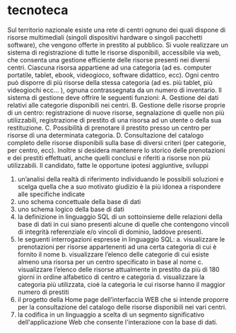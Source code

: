 # tecnoteca

Sul territorio nazionale esiste una rete di centri ognuno dei quali dispone di risorse multimediali (singoli dispositivi hardware o singoli pacchetti software), che vengono offerte in prestito al pubblico.
Si vuole realizzare un sistema di registrazione di tutte le risorse disponibili, accessibile via web, che consenta una gestione efficiente delle risorse presenti nei diversi centri.
Ciascuna risorsa appartiene ad una categoria (ad es. computer portatile, tablet, ebook, videogioco, software didattico, ecc).
Ogni centro può disporre di più risorse della stessa categoria (ad es. più tablet, più videogiochi ecc... ), ognuna contrassegnata da un numero di inventario.
Il sistema di gestione deve offrire le seguenti funzioni:
A. Gestione dei dati relativi alle categorie disponibili nei centri.
B. Gestione delle risorse proprie di un centro: registrazione di nuove risorse, segnalazione di quelle non più utilizzabili, registrazione di prestito di una risorsa ad un utente o della sua restituzione.
C. Possibilità di prenotare il prestito presso un centro per risorse di una determinata categoria.
D. Consultazione del catalogo completo delle risorse disponibili sulla base di diversi criteri (per categorie, per centro, ecc).
Inoltre si desidera mantenere lo storico delle prenotazioni e dei prestiti effettuati, anche quelli conclusi e riferiti a risorse non più utilizzabili.
Il candidato, fatte le opportune ipotesi aggiuntive, sviluppi
1) un’analisi della realtà di riferimento individuando le possibili soluzioni e scelga quella che a suo motivato giudizio è la più idonea a rispondere alle specifiche indicate
2) uno schema concettuale della base di dati
3) uno schema logico della base di dati
4) la definizione in linguaggio SQL di un sottoinsieme delle relazioni della base di dati in cui siano presenti alcune di quelle che contengono vincoli di integrità referenziale e/o vincoli di dominio, laddove presenti.
5) le seguenti interrogazioni espresse in linguaggio SQL:
a. visualizzare le prenotazioni per risorse appartenenti ad una certa categoria di cui è fornito il nome
b. visualizzare l’elenco delle categorie di cui esiste almeno una risorsa per un centro specificato in base al nome
c. visualizzare l’elenco delle risorse attualmente in prestito da più di 180 giorni in ordine alfabetico di centro e categoria
d. visualizzare la categoria più utilizzata, cioè la categoria le cui risorse hanno il maggior numero di prestiti
6) il progetto della Home page dell’interfaccia WEB che si intende proporre per la consultazione del catalogo delle risorse disponibili nei vari centri.
7) la codifica in un linguaggio a scelta di un segmento significativo dell'applicazione Web che consente l'interazione con la base di dati.
